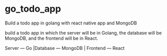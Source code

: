 # go_todo_app
Build a todo app in golang with react native app and MongoDB

build a todo app in which the server will be in Golang, the database will be MongoDB, and the frontend will be in React.

Server — Go |Database — MongoDB | Frontend — React


